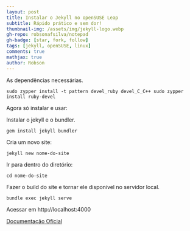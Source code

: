 ```yaml
---
layout: post
title: Instalar o Jekyll no openSUSE Leap
subtitle: Rápido prático e sem dor!
thumbnail-img: /assets/img/jekyll-logo.webp
gh-repo: robsonafsilva/notepad
gh-badge: [star, fork, follow]
tags: [jekyll, openSUSE, linux]
comments: true
mathjax: true
author: Robson
---
```



As dependências necessárias.

```sudo zypper install -t pattern devel_ruby devel_C_C++ sudo zypper install ruby-devel```

Agora só instalar e usar:

Instalar o jekyll e o bundler.

```gem install jekyll bundler```

Cria um novo site:

```jekyll new nome-do-site```

Ir para dentro do diretório:

```cd nome-do-site```

Fazer o build do site e tornar ele disponível no servidor local.

```bundle exec jekyll serve```

Acessar em http://localhost:4000

[Documentação Oficial](https://jekyllrb.com/docs/)

